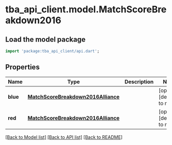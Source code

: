 # tba_api_client.model.MatchScoreBreakdown2016

## Load the model package

```dart
import 'package:tba_api_client/api.dart';
```

## Properties

| Name     | Type                                                                      | Description | Notes                       |
| -------- | ------------------------------------------------------------------------- | ----------- | --------------------------- |
| **blue** | [**MatchScoreBreakdown2016Alliance**](MatchScoreBreakdown2016Alliance.md) |             | [optional][default to null] |
| **red**  | [**MatchScoreBreakdown2016Alliance**](MatchScoreBreakdown2016Alliance.md) |             | [optional][default to null] |

[[Back to Model list]](../README.md#documentation-for-models) [[Back to API list]](../README.md#documentation-for-api-endpoints) [[Back to README]](../README.md)
